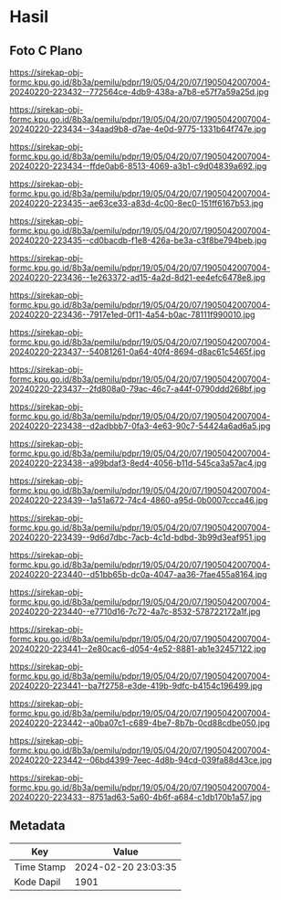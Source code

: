 # Hasil

## Foto C Plano

https://sirekap-obj-formc.kpu.go.id/8b3a/pemilu/pdpr/19/05/04/20/07/1905042007004-20240220-223432--772564ce-4db9-438a-a7b8-e57f7a59a25d.jpg

https://sirekap-obj-formc.kpu.go.id/8b3a/pemilu/pdpr/19/05/04/20/07/1905042007004-20240220-223434--34aad9b8-d7ae-4e0d-9775-1331b64f747e.jpg

https://sirekap-obj-formc.kpu.go.id/8b3a/pemilu/pdpr/19/05/04/20/07/1905042007004-20240220-223434--ffde0ab6-8513-4069-a3b1-c9d04839a692.jpg

https://sirekap-obj-formc.kpu.go.id/8b3a/pemilu/pdpr/19/05/04/20/07/1905042007004-20240220-223435--ae63ce33-a83d-4c00-8ec0-151ff6167b53.jpg

https://sirekap-obj-formc.kpu.go.id/8b3a/pemilu/pdpr/19/05/04/20/07/1905042007004-20240220-223435--cd0bacdb-f1e8-426a-be3a-c3f8be794beb.jpg

https://sirekap-obj-formc.kpu.go.id/8b3a/pemilu/pdpr/19/05/04/20/07/1905042007004-20240220-223436--1e263372-ad15-4a2d-8d21-ee4efc6478e8.jpg

https://sirekap-obj-formc.kpu.go.id/8b3a/pemilu/pdpr/19/05/04/20/07/1905042007004-20240220-223436--7917e1ed-0f11-4a54-b0ac-78111f990010.jpg

https://sirekap-obj-formc.kpu.go.id/8b3a/pemilu/pdpr/19/05/04/20/07/1905042007004-20240220-223437--54081261-0a64-40f4-8694-d8ac61c5465f.jpg

https://sirekap-obj-formc.kpu.go.id/8b3a/pemilu/pdpr/19/05/04/20/07/1905042007004-20240220-223437--2fd808a0-79ac-46c7-a44f-0790ddd268bf.jpg

https://sirekap-obj-formc.kpu.go.id/8b3a/pemilu/pdpr/19/05/04/20/07/1905042007004-20240220-223438--d2adbbb7-0fa3-4e63-90c7-54424a6ad6a5.jpg

https://sirekap-obj-formc.kpu.go.id/8b3a/pemilu/pdpr/19/05/04/20/07/1905042007004-20240220-223438--a99bdaf3-8ed4-4056-b11d-545ca3a57ac4.jpg

https://sirekap-obj-formc.kpu.go.id/8b3a/pemilu/pdpr/19/05/04/20/07/1905042007004-20240220-223439--1a51a672-74c4-4860-a95d-0b0007ccca46.jpg

https://sirekap-obj-formc.kpu.go.id/8b3a/pemilu/pdpr/19/05/04/20/07/1905042007004-20240220-223439--9d6d7dbc-7acb-4c1d-bdbd-3b99d3eaf951.jpg

https://sirekap-obj-formc.kpu.go.id/8b3a/pemilu/pdpr/19/05/04/20/07/1905042007004-20240220-223440--d51bb65b-dc0a-4047-aa36-7fae455a8164.jpg

https://sirekap-obj-formc.kpu.go.id/8b3a/pemilu/pdpr/19/05/04/20/07/1905042007004-20240220-223440--e7710d16-7c72-4a7c-8532-578722172a1f.jpg

https://sirekap-obj-formc.kpu.go.id/8b3a/pemilu/pdpr/19/05/04/20/07/1905042007004-20240220-223441--2e80cac6-d054-4e52-8881-ab1e32457122.jpg

https://sirekap-obj-formc.kpu.go.id/8b3a/pemilu/pdpr/19/05/04/20/07/1905042007004-20240220-223441--ba7f2758-e3de-419b-9dfc-b4154c196499.jpg

https://sirekap-obj-formc.kpu.go.id/8b3a/pemilu/pdpr/19/05/04/20/07/1905042007004-20240220-223442--a0ba07c1-c689-4be7-8b7b-0cd88cdbe050.jpg

https://sirekap-obj-formc.kpu.go.id/8b3a/pemilu/pdpr/19/05/04/20/07/1905042007004-20240220-223442--06bd4399-7eec-4d8b-94cd-039fa88d43ce.jpg

https://sirekap-obj-formc.kpu.go.id/8b3a/pemilu/pdpr/19/05/04/20/07/1905042007004-20240220-223433--8751ad63-5a60-4b6f-a684-c1db170b1a57.jpg


## Metadata

| Key        | Value               |
| ---------- | ------------------- |
| Time Stamp | 2024-02-20 23:03:35 |
| Kode Dapil | 1901                |



